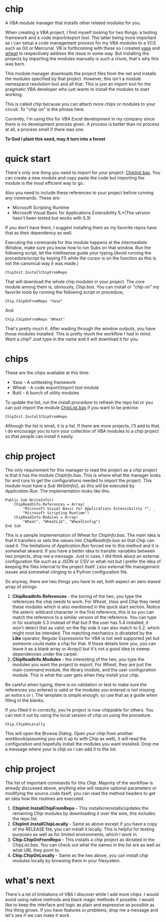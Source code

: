 chip
====

A VBA module manager that installs other related modules for you.

When creating a VBA project, I find myself looking for two things: a testing framework and a code import/export tool.
The latter being more important as I can setup a code management process for my VBA modules to a VCS such as Git or Mercurial. VB is forthcoming with these so I created <a href="https://github.com/FrancisMurillo/vase">vase</a> and <a href="https://github.com/FrancisMurillo/wheat">wheat</a> to respectively address the issue in some way. But installing the projects by importing the modules manually is such a chore, that's why this was born.

This module manager downloads the project files from the net and installs the modules specified by that project. However, this isn't a module namespace resolution tool and all that. This is just an import tool for the pragmatic VBA developer who just wants to install the modules to start working. 

This is called *chip* because you can attach more *chips* or modules to your circuit. To "*chip on*" is the phrase here. 

Currently, I'm using this for VBA Excel development in my company since there is no development process given. A process is better than no process at all, a process smell if there was one. 

**To God I plant this seed, may it turn into a forest**

quick start
====

There's only one thing you need to import for your project: <a href="https://raw.githubusercontent.com/FrancisMurillo/chip/master/Modules/ChipInit.bas">ChipInit.bas</a>. You can create a new module and copy paste the code but importing the module is the most efficient way to go.

Also you need to include these references to your project before running any commands. These are:
* Microsoft Scripting Runtime
* Microsoft Visual Basic for Applications Extensibility 5.*(The version hasn't been tested but works with 5.3)

If you don't have them, I suggest installing them as my favorite repos have that as their dependency as well.

Executing the commands for this module happens at the *Intermediate Window*, make sure you know how to run Subs on that window. Run the following script, let the intellisense guide your typing.(Avoid running the procedure/script by keying F5 while the cursor is on the function as this is not the canonical way it was made.)

```
ChipInit.InstallChipFromRepo
```

That will download the whole chip modules in your project. The core module among them is, obviously, *Chip.bas*. You can install or "*chip on*" my favorite tools by running the following script or procedure,

```
Chip.ChipOnFromRepo "Vase"
```

And

```
Chip.ChipOnFromRepo "Wheat"
```

That's pretty much it. After wading through the window outputs, you have those modules installed. This is pretty much the workflow I had in mind. Want a *chip*? Just type in the name and it will download it for you.

chips
====
These are the *chips* available at this time:
* Vase - A unittesting framework 
* Wheat - A code export/import tool module
* Butil - A bunch of utility modules

To update the list, run the install procedure to refresh the repo list or you can just import the module <a href="https://raw.githubusercontent.com/FrancisMurillo/chip/master/Modules/ChipList.bas">ChipList.bas</a> if you want to be precise. 

```
ChipInit.InstallChipFromRepo
```

Although the list is small, it is a list. If there are more projects, I'll add to that. I do encourage you to turn your collection of VBA modules to a *chip* project so that people can install it easily. 

chip project
====

The only requirement for this manager to read the project as a *chip* project is that it has the module *ChipInfo.bas*. This is where what the manager looks for and runs to get the configurations needed to import the project. This module must have a *Sub WriteInfo()*, as this will be executed by *Application.Run*. The implementation looks like this.

```
Public Sub WriteInfo()
    ChipReadInfo.References = Array( _
        "Microsoft Visual Basic for Applications Extensibility *", _
        "Microsoft Scripting Runtime")
    ChipReadInfo.Modules = Array( _
        "Wheat", "WheatLib", "WheatConfig")
End Sub
```

This is a sample implementation of Wheat for *ChipInfo.bas*. The main idea is that it transfers or sets the values into *ChipReadInfo.bas* so that *Chip* can read it. The limitations of *Application.Run* forced me to this method and it is somewhat akward. If you have a better idea to transfer variables between two projects, drop me a message. Just in case, I did think about an external configuration file such as a JSON or CSV or what-not but I prefer the idea of keeping the files internal to the project itself. Less external file management issues and somewhat clinging to a Python configuration file.

So anyway, there are two things you have to set, both expect an zero-based array of strings:

1. **ChipReadInfo.References** - the boring of the two, you type the references the *chip* needs to work. For *Wheat*, *Vase* and *Chip* they need these modules which is also mentioned in the quick start section. Notice the asteric wildcard character in the first reference, this is so you can match the reference to a similar version of the reference. You can type in for example 5.3 instead of that but if the user has 5.4 installed, it won't detect that as valid; on the flip side it can also match to 5.2, which might nnot be intended. The matching mechanics is dicatated by the **Like** operator, Regular Expressions for VBA is not well supported yet but someone could make a *chip* for that. If these details bore you, you can leave it as a blank array or *Array()* but it's not a good idea to sweep dependencies under the carpet.
2. **ChipReadInfo.Modules** - the interesting of the two, you type the modules you want the project to export. For *Wheat*, they are just the main command module, the library module, and the user configuration module. This is what the user gets when they install your *chip*. 

Be careful when typing, there is no validation or test to make sure the references you entered is valid or the modules you entered is not missing an extra s or i. The template is simple enough, so use that as a guide when filling in the blanks.

If you filled it in correctly, you're project is now *chippable* for others. You can test it out by using the local version of *chip on* using the procedure.

```
Chip.ChipOnLocally 
```

This will open the Browse Dialog. Open your *chip* from another workbook(assuming you set it up to with *Chip* as well), it will read the configuration and hopefully install the modules you want installed. Drop me a message where your is *chip* so I can add it to the list.


chip project
====

The list of important commands for this *Chip*. Majority of the workflow is already discussed above, anything else will require optional parameters or modifying the source code itself; you can read the method headers to get an idea how the routines are executed.

1. **ChipInit.InstallChipFromRepo** - This installs/reinstalls/updates the remaining *Chip* modules by downloading it over the wire, this includes the repo list.
2. **ChipInit.InstallChipLocally** - Same as above except if you have a copy of the RELEASE file, you can install it locally. This is helpful for testing purposes as well as for limited environments, which I work in.
3. **Chip.ChipOnFromRepo** - This installs a *chip* project as dictated in the *ChipList.bas*. You can check out what the names in the list are as well as what URL they point to.
4. **Chip.ChipOnLocally** - Same as the two above, you can install *chip* modules locally by browsing them in your filesystem.
 

what's next
====

There's a lot of limitations of VBA I discover while I add more *chips*. I would avoid using native methods and black magic methods if possible. I would like to keep the interface and logic as plain and expressive as possible as this thing grows. If you have features or problems, drop me a message and let's see if we can make it work.
